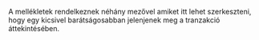 A mellékletek rendelkeznek néhány mezővel amiket itt lehet szerkeszteni, hogy egy kicsivel barátságosabban jelenjenek meg a tranzakció áttekintésében.